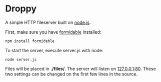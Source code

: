 Droppy
=======
A simple HTTP fileserver built on [node.js](http://nodejs.org/).

First, make sure you have [formidable](https://github.com/felixge/node-formidable) installed:

    npm install formidable

To start the server, execute server.js with node:

    node server.js

Files will be placed in **./files/**. The server will listen on [127.0.0.1:80](http://127.0.0.1/). These two settings can be changed on the first few lines in the source.